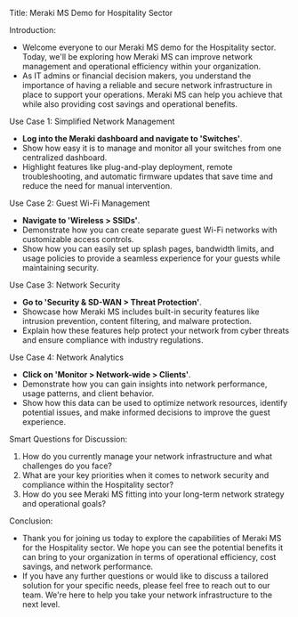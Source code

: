 Title: Meraki MS Demo for Hospitality Sector

Introduction:
- Welcome everyone to our Meraki MS demo for the Hospitality sector. Today, we'll be exploring how Meraki MS can improve network management and operational efficiency within your organization.
- As IT admins or financial decision makers, you understand the importance of having a reliable and secure network infrastructure in place to support your operations. Meraki MS can help you achieve that while also providing cost savings and operational benefits.

Use Case 1: Simplified Network Management
- **Log into the Meraki dashboard and navigate to 'Switches'**.
- Show how easy it is to manage and monitor all your switches from one centralized dashboard.
- Highlight features like plug-and-play deployment, remote troubleshooting, and automatic firmware updates that save time and reduce the need for manual intervention.

Use Case 2: Guest Wi-Fi Management
- **Navigate to 'Wireless > SSIDs'**.
- Demonstrate how you can create separate guest Wi-Fi networks with customizable access controls.
- Show how you can easily set up splash pages, bandwidth limits, and usage policies to provide a seamless experience for your guests while maintaining security.

Use Case 3: Network Security
- **Go to 'Security & SD-WAN > Threat Protection'**.
- Showcase how Meraki MS includes built-in security features like intrusion prevention, content filtering, and malware protection.
- Explain how these features help protect your network from cyber threats and ensure compliance with industry regulations.

Use Case 4: Network Analytics
- **Click on 'Monitor > Network-wide > Clients'**.
- Demonstrate how you can gain insights into network performance, usage patterns, and client behavior.
- Show how this data can be used to optimize network resources, identify potential issues, and make informed decisions to improve the guest experience.

Smart Questions for Discussion:
1. How do you currently manage your network infrastructure and what challenges do you face?
2. What are your key priorities when it comes to network security and compliance within the Hospitality sector?
3. How do you see Meraki MS fitting into your long-term network strategy and operational goals?

Conclusion:
- Thank you for joining us today to explore the capabilities of Meraki MS for the Hospitality sector. We hope you can see the potential benefits it can bring to your organization in terms of operational efficiency, cost savings, and network performance.
- If you have any further questions or would like to discuss a tailored solution for your specific needs, please feel free to reach out to our team. We're here to help you take your network infrastructure to the next level.